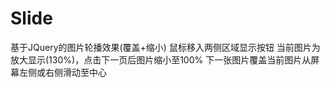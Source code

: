 # Slide
基于JQuery的图片轮播效果(覆盖+缩小)
鼠标移入两侧区域显示按钮
当前图片为放大显示(130%)，点击下一页后图片缩小至100%
下一张图片覆盖当前图片从屏幕左侧或右侧滑动至中心
